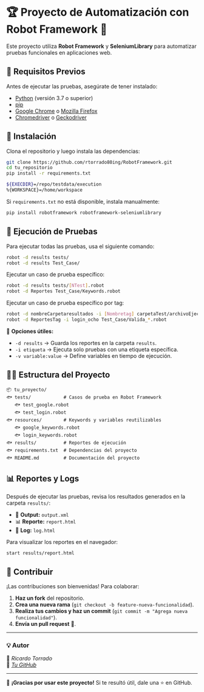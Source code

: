 # 🏆 Proyecto de Automatización con Robot Framework 🚀

Este proyecto utiliza **Robot Framework** y **SeleniumLibrary** para automatizar pruebas funcionales en aplicaciones web.

## 📌 Requisitos Previos

Antes de ejecutar las pruebas, asegúrate de tener instalado:

- [Python](https://www.python.org/) (versión 3.7 o superior)
- [pip](https://pip.pypa.io/en/stable/)
- [Google Chrome](https://www.google.com/chrome/) o [Mozilla Firefox](https://www.mozilla.org/)
- [Chromedriver](https://chromedriver.chromium.org/downloads) o [Geckodriver](https://github.com/mozilla/geckodriver/releases)

## 📝 Instalación

Clona el repositorio y luego instala las dependencias:

```sh
git clone https://github.com/rtorrado80ing/RobotFramework.git
cd tu_repositorio
pip install -r requirements.txt

${EXECDIR}=/repo/testdata/execution
%{WORKSPACE}=/home/workspace
```

Si `requirements.txt` no está disponible, instala manualmente:

```sh
pip install robotframework robotframework-seleniumlibrary
```

## 🚀 Ejecución de Pruebas

Para ejecutar todas las pruebas, usa el siguiente comando:

```sh
robot -d results tests/
robot -d results Test_Case/
```

Ejecutar un caso de prueba específico:

```sh
robot -d results tests/[NTest].robot
robot -d Reportes Test_Case/Keywords.robot
```

Ejecutar un caso de prueba específico por tag:

```sh
robot -d nombreCarpetaresultados -i [Nombretag] carpetaTest/archivoEjecutar.robot
robot -d ReportesTag -i login_ocho Test_Case/Valida_*.robot
```
📌 **Opciones útiles:**
- `-d results` → Guarda los reportes en la carpeta `results`.
- `-i etiqueta` → Ejecuta solo pruebas con una etiqueta específica.
- `-v variable:value` → Define variables en tiempo de ejecución.

## 💂️‍♂️ Estructura del Proyecto

```
📦 tu_proyecto/
️🐟 tests/            # Casos de prueba en Robot Framework
️   🐟 test_google.robot
️   🐟 test_login.robot
️🐟 resources/        # Keywords y variables reutilizables
️   🐟 google_keywords.robot
️   🐟 login_keywords.robot
️🐟 results/          # Reportes de ejecución
️🐟 requirements.txt  # Dependencias del proyecto
️🐟 README.md         # Documentación del proyecto
```

## 📊 Reportes y Logs

Después de ejecutar las pruebas, revisa los resultados generados en la carpeta `results/`:

- 📄 **Output:** `output.xml`
- 📊 **Reporte:** `report.html`
- 📝 **Log:** `log.html`

Para visualizar los reportes en el navegador:

```sh
start results/report.html
```

## 📌 Contribuir

¡Las contribuciones son bienvenidas! Para colaborar:

1. **Haz un fork** del repositorio.
2. **Crea una nueva rama** (`git checkout -b feature-nueva-funcionalidad`).
3. **Realiza tus cambios y haz un commit** (`git commit -m "Agrega nueva funcionalidad"`).
4. **Envía un pull request** 🚀.

---

### 💡 Autor
📌 _Ricardo Torrado_  
📌 _[Tu GitHub](https://github.com/rtorrado80ing)_  

---

🎯 **¡Gracias por usar este proyecto!** Si te resultó útil, dale una ⭐ en GitHub.
